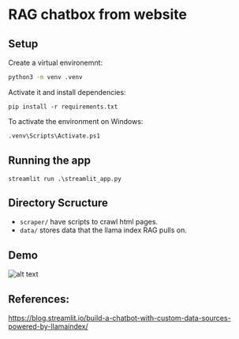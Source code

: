 # RAG chatbox from website 

## Setup 
Create a virtual environemnt: 
```sh
python3 -m venv .venv
```

Activate it and install dependencies: 
```
pip install -r requirements.txt
```

To activate the environment on Windows: 
```python
.venv\Scripts\Activate.ps1
```

## Running the app
```
streamlit run .\streamlit_app.py
```

## Directory Scructure 
- `scraper/` have scripts to crawl html pages.  
- `data/` stores data that the llama index RAG pulls on.  


## Demo 

![alt text](https://github.com/Hazarre/rag-chatbot/blob/rag-demo.jpg?raw=true)


## References: 
https://blog.streamlit.io/build-a-chatbot-with-custom-data-sources-powered-by-llamaindex/






